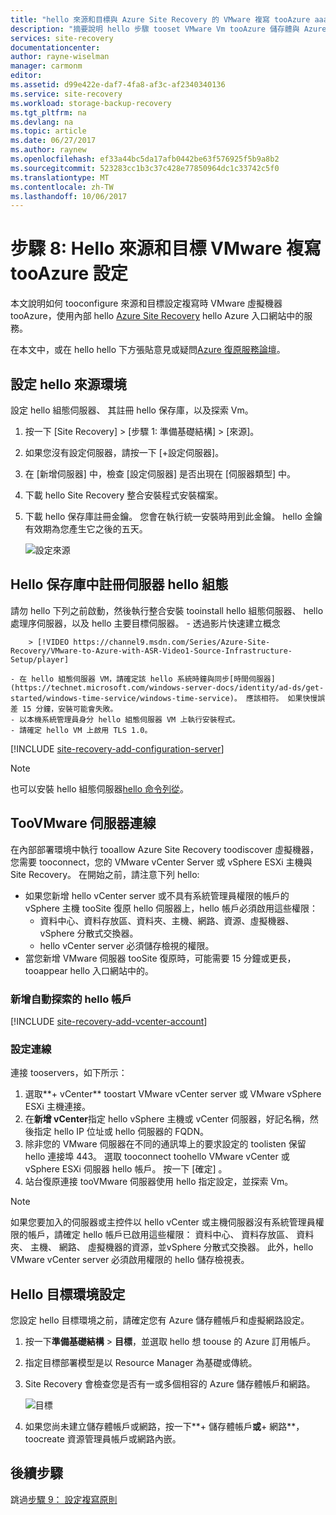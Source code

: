 ```yaml
---
title: "hello 來源和目標與 Azure Site Recovery 的 VMware 複寫 tooAzure aaaSet |Microsoft 文件"
description: "摘要說明 hello 步驟 tooset VMware Vm tooAzure 儲存體與 Azure Site Recovery 的複寫的來源和目標設定"
services: site-recovery
documentationcenter: 
author: rayne-wiselman
manager: carmonm
editor: 
ms.assetid: d99e422e-daf7-4fa8-af3c-af2340340136
ms.service: site-recovery
ms.workload: storage-backup-recovery
ms.tgt_pltfrm: na
ms.devlang: na
ms.topic: article
ms.date: 06/27/2017
ms.author: raynew
ms.openlocfilehash: ef33a44bc5da17afb0442be63f576925f5b9a8b2
ms.sourcegitcommit: 523283cc1b3c37c428e77850964dc1c33742c5f0
ms.translationtype: MT
ms.contentlocale: zh-TW
ms.lasthandoff: 10/06/2017
---
```

# <a name="step-8-set-up-hello-source-and-target-for-vmware-replication-tooazure"></a>步驟 8: Hello 來源和目標 VMware 複寫 tooAzure 設定

本文說明如何 tooconfigure 來源和目標設定複寫時 VMware 虛擬機器 tooAzure，使用內部 hello [Azure Site Recovery](site-recovery-overview.md) hello Azure 入口網站中的服務。

在本文中，或在 hello hello 下方張貼意見或疑問[Azure 復原服務論壇](https://social.msdn.microsoft.com/forums/azure/home?forum=hypervrecovmgr)。


## <a name="set-up-hello-source-environment"></a>設定 hello 來源環境

設定 hello 組態伺服器、 其註冊 hello 保存庫，以及探索 Vm。

1. 按一下 [Site Recovery] > [步驟 1: 準備基礎結構] > [來源]。
2. 如果您沒有設定伺服器，請按一下 [+設定伺服器]。
3. 在 [新增伺服器] 中，檢查 [設定伺服器] 是否出現在 [伺服器類型] 中。
4. 下載 hello Site Recovery 整合安裝程式安裝檔案。
5. 下載 hello 保存庫註冊金鑰。 您會在執行統一安裝時用到此金鑰。 hello 金鑰有效期為您產生它之後的五天。

   ![設定來源](./media/vmware-walkthrough-source-target/set-source2.png)


## <a name="register-hello-configuration-server-in-hello-vault"></a>Hello 保存庫中註冊伺服器 hello 組態

請勿 hello 下列之前啟動，然後執行整合安裝 tooinstall hello 組態伺服器、 hello 處理序伺服器，以及 hello 主要目標伺服器。
    - 透過影片快速建立概念

        > [!VIDEO https://channel9.msdn.com/Series/Azure-Site-Recovery/VMware-to-Azure-with-ASR-Video1-Source-Infrastructure-Setup/player]

    - 在 hello 組態伺服器 VM，請確定該 hello 系統時鐘與同步[時間伺服器](https://technet.microsoft.com/windows-server-docs/identity/ad-ds/get-started/windows-time-service/windows-time-service)。 應該相符。 如果快慢誤差 15 分鐘，安裝可能會失敗。
    - 以本機系統管理員身分 hello 組態伺服器 VM 上執行安裝程式。
    - 請確定 hello VM 上啟用 TLS 1.0。


[!INCLUDE [site-recovery-add-configuration-server](../../includes/site-recovery-add-configuration-server.md)]

> [!NOTE]
> 也可以安裝 hello 組態伺服器[hello 命令列從](http://aka.ms/installconfigsrv)。



## <a name="connect-toovmware-servers"></a>TooVMware 伺服器連線

在內部部署環境中執行 tooallow Azure Site Recovery toodiscover 虛擬機器，您需要 tooconnect，您的 VMware vCenter Server 或 vSphere ESXi 主機與 Site Recovery。 在開始之前，請注意下列 hello:

- 如果您新增 hello vCenter server 或不具有系統管理員權限的帳戶的 vSphere 主機 tooSite 復原 hello 伺服器上，hello 帳戶必須啟用這些權限：
    - 資料中心、資料存放區、資料夾、主機、網路、資源、虛擬機器、vSphere 分散式交換器。
    - hello vCenter server 必須儲存檢視的權限。
- 當您新增 VMware 伺服器 tooSite 復原時，可能需要 15 分鐘或更長，tooappear hello 入口網站中的。

### <a name="add-hello-account-for-automatic-discovery"></a>新增自動探索的 hello 帳戶

[!INCLUDE [site-recovery-add-vcenter-account](../../includes/site-recovery-add-vcenter-account.md)]

### <a name="set-up-a-connection"></a>設定連線

連接 tooservers，如下所示：

1. 選取**+ vCenter** toostart VMware vCenter server 或 VMware vSphere ESXi 主機連接。
2. 在**新增 vCenter**指定 hello vSphere 主機或 vCenter 伺服器，好記名稱，然後指定 hello IP 位址或 hello 伺服器的 FQDN。
3. 除非您的 VMware 伺服器在不同的通訊埠上的要求設定的 toolisten 保留 hello 連接埠 443。 選取 tooconnect toohello VMware vCenter 或 vSphere ESXi 伺服器 hello 帳戶。 按一下 [確定] 。
4. 站台復原連接 tooVMware 伺服器使用 hello 指定設定，並探索 Vm。

> [!NOTE]
> 如果您要加入的伺服器或主控件以 hello vCenter 或主機伺服器沒有系統管理員權限的帳戶，請確定 hello 帳戶已啟用這些權限： 資料中心、 資料存放區、 資料夾、 主機、 網路、 虛擬機器的資源，並vSphere 分散式交換器。 此外，hello VMware vCenter server 必須啟用權限的 hello 儲存檢視表。


## <a name="set-up-hello-target-environment"></a>Hello 目標環境設定

您設定 hello 目標環境之前，請確定您有 Azure 儲存體帳戶和虛擬網路設定。

1. 按一下**準備基礎結構** > **目標**，並選取 hello 想 toouse 的 Azure 訂用帳戶。
2. 指定目標部署模型是以 Resource Manager 為基礎或傳統。
3. Site Recovery 會檢查您是否有一或多個相容的 Azure 儲存體帳戶和網路。

   ![目標](./media/vmware-walkthrough-source-target/gs-target.png)
4. 如果您尚未建立儲存體帳戶或網路，按一下**+ 儲存體帳戶**或**+ 網路**，toocreate 資源管理員帳戶或網路內嵌。

## <a name="next-steps"></a>後續步驟

跳過[步驟 9： 設定複寫原則](vmware-walkthrough-replication.md)
